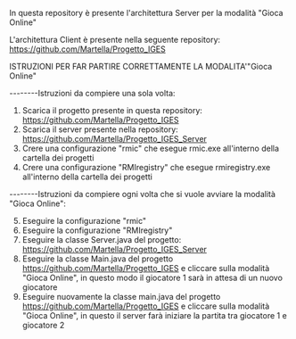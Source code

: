 In questa repository è presente l'architettura Server per la modalità "Gioca Online"

L'architettura Client è presente nella seguente repository:
https://github.com/Martella/Progetto_IGES

ISTRUZIONI PER FAR PARTIRE CORRETTAMENTE LA MODALITA'"Gioca Online"

--------Istruzioni da compiere una sola volta:
1) Scarica il progetto presente in questa repository: https://github.com/Martella/Progetto_IGES
2) Scarica il server presente nella repository: https://github.com/Martella/Progetto_IGES_Server
3) Crere una configurazione "rmic" che esegue rmic.exe all'interno della cartella dei progetti
4) Crere una configurazione "RMIregistry" che esegue rmiregistry.exe all'interno della cartella dei progetti

--------Istruzioni da compiere ogni volta che si vuole avviare la modalità "Gioca Online":

5) Eseguire la configurazione "rmic"
6) Eseguire la configurazione "RMIregistry"
7) Eseguire la classe Server.java del progetto: https://github.com/Martella/Progetto_IGES_Server
8) Eseguire la classe Main.java del progetto https://github.com/Martella/Progetto_IGES e cliccare sulla modalità "Gioca Online", in questo modo il giocatore 1 sarà in attesa di un nuovo giocatore
9) Eseguire nuovamente la classe main.java del progetto https://github.com/Martella/Progetto_IGES e cliccare sulla modalità "Gioca Online", in questo il server farà iniziare la partita tra giocatore 1 e giocatore 2
